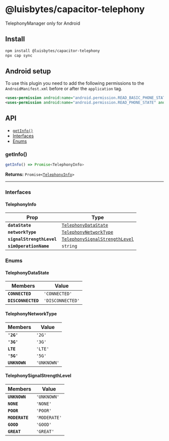 # @luisbytes/capacitor-telephony

TelephonyManager only for Android

## Install

```bash
npm install @luisbytes/capacitor-telephony
npx cap sync
```

## Android setup

To use this plugin you need to add the following permissions to the `AndroidManifest.xml` before or after the `application` tag.

```xml
<uses-permission android:name="android.permission.READ_BASIC_PHONE_STATE" />
<uses-permission android:name="android.permission.READ_PHONE_STATE" android:maxSdkVersion="32" />
```

## API

<docgen-index>

* [`getInfo()`](#getinfo)
* [Interfaces](#interfaces)
* [Enums](#enums)

</docgen-index>

<docgen-api>
<!--Update the source file JSDoc comments and rerun docgen to update the docs below-->

### getInfo()

```typescript
getInfo() => Promise<TelephonyInfo>
```

**Returns:** <code>Promise&lt;<a href="#telephonyinfo">TelephonyInfo</a>&gt;</code>

--------------------


### Interfaces


#### TelephonyInfo

| Prop                      | Type                                                                                  |
| ------------------------- | ------------------------------------------------------------------------------------- |
| **`dataState`**           | <code><a href="#telephonydatastate">TelephonyDataState</a></code>                     |
| **`networkType`**         | <code><a href="#telephonynetworktype">TelephonyNetworkType</a></code>                 |
| **`signalStrengthLevel`** | <code><a href="#telephonysignalstrengthlevel">TelephonySignalStrengthLevel</a></code> |
| **`simOperationName`**    | <code>string</code>                                                                   |


### Enums


#### TelephonyDataState

| Members            | Value                       |
| ------------------ | --------------------------- |
| **`CONNECTED`**    | <code>'CONNECTED'</code>    |
| **`DISCONNECTED`** | <code>'DISCONNECTED'</code> |


#### TelephonyNetworkType

| Members       | Value                  |
| ------------- | ---------------------- |
| **`'2G'`**    | <code>'2G'</code>      |
| **`'3G'`**    | <code>'3G'</code>      |
| **`LTE`**     | <code>'LTE'</code>     |
| **`'5G'`**    | <code>'5G'</code>      |
| **`UNKNOWN`** | <code>'UNKNOWN'</code> |


#### TelephonySignalStrengthLevel

| Members        | Value                   |
| -------------- | ----------------------- |
| **`UNKNOWN`**  | <code>'UNKNOWN'</code>  |
| **`NONE`**     | <code>'NONE'</code>     |
| **`POOR`**     | <code>'POOR'</code>     |
| **`MODERATE`** | <code>'MODERATE'</code> |
| **`GOOD`**     | <code>'GOOD'</code>     |
| **`GREAT`**    | <code>'GREAT'</code>    |

</docgen-api>
